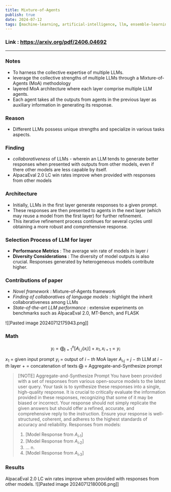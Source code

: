 ```yaml
---
title: Mixture-of-Agents
publish: true
date: 2024-07-12
tags: [machine-learning, artificial-intelligence, llm, ensemble-learning, multi-agent-systems, natural-language-processing, research-paper, neural-networks, deep-learning, model-collaboration, benchmark-evaluation, alpacaeval, mt-bench, ai-research]
---
```


### Link : https://arxiv.org/pdf/2406.04692

---

### Notes

- To harness the collective expertise of multiple LLMs.
- leverage the collective strengths of multiple LLMs through a Mixture-of-Agents (MoA) methodology
- layered MoA architecture where each layer comprise multiple LLM agents.
- Each agent takes all the outputs from agents in the previous layer as auxiliary information in generating its response.

### Reason

- Different LLMs possess unique strengths and specialize in various tasks aspects.

### Finding

- _collaborativeness_ of LLMs - wherein an LLM tends to generate better responses when presented with outputs from other models, even if there other models are less capable by itself.
- AlpacaEval 2.0 LC win rates improve when provided with responses from other models

### Architecture

- Initially, LLMs in the first layer generate responses to a given prompt.
- These responses are then presented to agents in the next layer (which may reuse a model from the first layer) for further refinement.
- This iterative refinement process continues for several cycles until obtaining a more robust and comprehensive response.

### Selection Process of LLM for layer

- **Performance Metrics** : The average win rate of models in layer _i_
- **Diversity Considerations** : The diversity of model outputs is also crucial. Responses generated by heterogeneous models contribute higher.

### Contributions of paper

- _Novel framework_ : Mixture-of-Agents framework
- _Finding of collaboratives of language models_ : highlight the inherit collaborativeness among LLMs
- _State-of-the-art LLM performance_ : extensive experiments on benchmarks such as AlpacaEval 2.0, MT-Bench, and FLASK

![[Pasted image 20240712175943.png]]

### Math

$$
 y_i = \bigoplus_{j=1}^{n} [A_{i,j}(x_i)] + x_1, \, x_{i+1} = y_i \tag{1}
$$

$x_1$ = given input prompt
$y_i$ = output of $i-th$ MoA layer
$A_i,_j$ = $j-th$ LLM at $i-th$ layer
$+$ = concatenation of texts
$\bigoplus$ = Aggregate-and-Synthesize prompt

> [!NOTE] Aggregate-and-Synthesize Prompt
> You have been provided with a set of responses from various open-source models to the latest user query. Your task is to synthesize these responses into a single, high-quality response. It is crucial to critically evaluate the information provided in these responses, recognizing that some of it may be biased or incorrect. Your response should not simply replicate the given answers but should offer a refined, accurate, and comprehensive reply to the instruction. Ensure your response is well-structured, coherent, and adheres to the highest standards of accuracy and reliability. Responses from models:
>
> 1. [Model Response from $A_i,_1$]
> 2. [Model Response from $A_i,_2$]
> 3. ... n.
> 4. [Model Response from $A_i,_3$]

### Results

AlpacaEval 2.0 LC win rates improve when provided with responses from other models.
![[Pasted image 20240712180006.png]]
